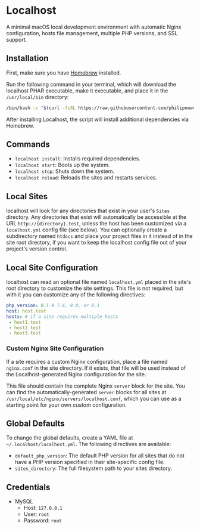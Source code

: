 # Localhost

A minimal macOS local development environment with automatic Nginx configuration, hosts file management, multiple PHP versions, and SSL support.

## Installation

First, make sure you have [Homebrew](https://brew.sh) installed.

Run the following command in your terminal, which will download the localhost PHAR executable, make it executable, and place it in the `/usr/local/bin` directory:
```bash
/bin/bash -c "$(curl -fsSL https://raw.githubusercontent.com/philipnewcomer/localhost/master/install.sh)"
```

After installing Localhost, the script will install additional dependencies via Homebrew.

## Commands

- `localhost install`: Installs required dependencies.
- `localhost start`: Boots up the system.
- `localhost stop`: Shuts down the system.
- `localhost reload`: Reloads the sites and restarts services.

## Local Sites

localhost will look for any directories that exist in your user's `Sites` directory. Any directories that exist will automatically be accessible at the URL `http://{directory}.test`, unless the host has been customized via a `localhost.yml` config file (see below). You can optionally create a subdirectory named `htdocs` and place your project files in it instead of in the site root directory, if you want to keep the localhost config file out of your project's version control.

## Local Site Configuration

localhost can read an optional file named `localhost.yml` placed in the site's root directory to customize the site settings.
This file is not required, but with it you can customize any of the following directives:
```yaml
php_version: 8.1 # 7.4, 8.0, or 8.1
host: host.test
hosts: # if a site requires multiple hosts
 - host1.test
 - host2.test
 - host3.test
```
### Custom Nginx Site Configuration

If a site requires a custom Nginx configuration, place a file named `nginx.conf` in the site directory. If it exists, that file will be used instead of the Localhost-generated Nginx configuration for the site.

This file should contain the complete Nginx `server` block for the site. You can find the automatically-generated `server` blocks for all sites at `/usr/local/etc/nginx/servers/localhost.conf`, which you can use as a starting point for your own custom configuration.

## Global Defaults

To change the global defaults, create a YAML file at `~/.localhost/localhost.yml`. The following directives are available:

- `default_php_version`: The default PHP version for all sites that do not have a PHP version specified in their site-specific config file.
- `sites_directory`: The full filesystem path to your sites directory.

## Credentials

- MySQL
    - Host: `127.0.0.1`
    - User: `root`
    - Password: `root`
